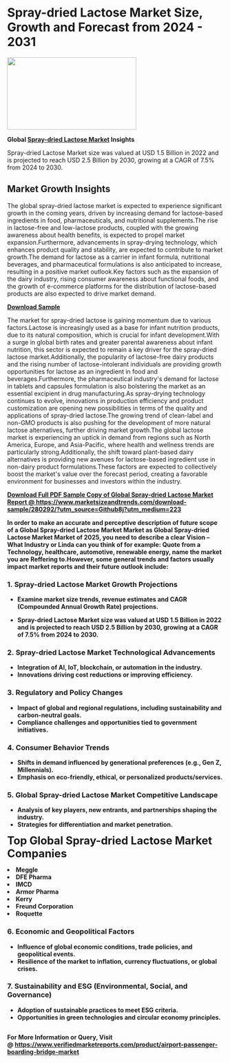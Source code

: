 <H1>Spray-dried Lactose Market Size, Growth and Forecast from 2024 - 2031</H1><img class="aligncenter size-medium wp-image-584254" src="https://thirdeyenews.in/wp-content/uploads/2024/09/Global-Market-Research-300x168.jpeg" alt="" width="300" height="168" /><p><strong>Global&nbsp;<a href="https://www.marketsizeandtrends.com/download-sample/280292/?utm_source=Github8j?utm_medium=223">Spray-dried Lactose Market</a> Insights</strong></p><p>Spray-dried Lactose Market size was valued at USD 1.5 Billion in 2022 and is projected to reach USD 2.5 Billion by 2030, growing at a CAGR of 7.5% from 2024 to 2030.</p><p><h2>Market Growth Insights</h2> <p>The global spray-dried lactose market is expected to experience significant growth in the coming years, driven by increasing demand for lactose-based ingredients in food, pharmaceuticals, and nutritional supplements.The rise in lactose-free and low-lactose products, coupled with the growing awareness about health benefits, is expected to propel market expansion.Furthermore, advancements in spray-drying technology, which enhances product quality and stability, are expected to contribute to market growth.The demand for lactose as a carrier in infant formula, nutritional beverages, and pharmaceutical formulations is also anticipated to increase, resulting in a positive market outlook.Key factors such as the expansion of the dairy industry, rising consumer awareness about functional foods, and the growth of e-commerce platforms for the distribution of lactose-based products are also expected to drive market demand.</p> <p><strong><a href="#">Download Sample</a></strong></p> <p>The market for spray-dried lactose is gaining momentum due to various factors.Lactose is increasingly used as a base for infant nutrition products, due to its natural composition, which is crucial for infant development.With a surge in global birth rates and greater parental awareness about infant nutrition, this sector is expected to remain a key driver for the spray-dried lactose market.Additionally, the popularity of lactose-free dairy products and the rising number of lactose-intolerant individuals are providing growth opportunities for lactose as an ingredient in food and beverages.Furthermore, the pharmaceutical industry's demand for lactose in tablets and capsules formulation is also bolstering the market as an essential excipient in drug manufacturing.As spray-drying technology continues to evolve, innovations in production efficiency and product customization are opening new possibilities in terms of the quality and applications of spray-dried lactose.The growing trend of clean-label and non-GMO products is also pushing for the development of more natural lactose alternatives, further driving market growth.The global lactose market is experiencing an uptick in demand from regions such as North America, Europe, and Asia-Pacific, where health and wellness trends are particularly strong.Additionally, the shift toward plant-based dairy alternatives is providing new avenues for lactose-based ingredient use in non-dairy product formulations.These factors are expected to collectively boost the market's value over the forecast period, creating a favorable environment for businesses and investors within the industry.</p> <p><strong><a href="#"></p><p><span class=""><strong>Download Full PDF Sample Copy of Global Spray-dried Lactose Market Report</strong> @ <a href="https://www.marketsizeandtrends.com/download-sample/280292/?utm_source=Github8j?utm_medium=223" target="_blank">https://www.marketsizeandtrends.com/download-sample/280292/?utm_source=Github8j?utm_medium=223</a></span></p><p>In order to make an accurate and perceptive description of future scope of a Global&nbsp;Spray-dried Lactose Market Market as Global&nbsp;Spray-dried Lactose Market Market of 2025, you need to describe a clear Vision &ndash; What Industry or Linda can you think of for example: Quote from a Technology, healthcare, automotive, renewable energy, name the market you are Reffering to.However, some general trends and factors usually impact market reports and their future outlook include:</p><h3>1.&nbsp;<strong>Spray-dried Lactose Market Growth Projections</strong></h3><ul><li>Examine market size trends, revenue estimates and CAGR (Compounded Annual Growth Rate) projections.</li><li><p>Spray-dried Lactose Market size was valued at USD 1.5 Billion in 2022 and is projected to reach USD 2.5 Billion by 2030, growing at a CAGR of 7.5% from 2024 to 2030.</p></li></ul><h3>2.&nbsp;<strong>Spray-dried Lactose Market Technological Advancements</strong></h3><ul><li>Integration of AI, IoT, blockchain, or automation in the industry.</li><li>Innovations driving cost reductions or improving efficiency.</li></ul><h3>3.&nbsp;<strong>Regulatory and Policy Changes</strong></h3><ul><li>Impact of global and regional regulations, including sustainability and carbon-neutral goals.</li><li>Compliance challenges and opportunities tied to government initiatives.</li></ul><h3>4.&nbsp;<strong>Consumer Behavior Trends</strong></h3><ul><li>Shifts in demand influenced by generational preferences (e.g., Gen Z, Millennials).</li><li>Emphasis on eco-friendly, ethical, or personalized products/services.</li></ul><h3>5.&nbsp;<strong>Global Spray-dried Lactose Market Competitive Landscape</strong></h3><ul><li>Analysis of key players, new entrants, and partnerships shaping the industry.</li><li>Strategies for differentiation and market penetration.</li></ul><p data-pm-slice="1 1 []"><span style="color: inherit; font-family: inherit; font-size: 25px;">Top Global Spray-dried Lactose Market Companies</span></p><div class="" data-test-id=""><p><li>Meggle</li><li> DFE Pharma</li><li> IMCD</li><li> Armor Pharma</li><li> Kerry</li><li> Freund Corporation</li><li> Roquette</li></p></div><h3>6.&nbsp;<strong>Economic and Geopolitical Factors</strong></h3><ul><li>Influence of global economic conditions, trade policies, and geopolitical events.</li><li>Resilience of the market to inflation, currency fluctuations, or global crises.</li></ul><h3>7.&nbsp;<strong>Sustainability and ESG (Environmental, Social, and Governance)</strong></h3><ul><li>Adoption of sustainable practices to meet ESG criteria.</li><li>Opportunities in green technologies and circular economy principles.</li></ul><h2><strong style="font-size: 14px;">For More Information or Query, Visit @&nbsp;</strong><a style="background-color: #ffffff; font-size: 14px;" href="https://www.marketsizeandtrends.com/report/spray-dried-lactose-market/" target="_blank">https://www.verifiedmarketreports.com/product/airport-passenger-boarding-bridge-market</a></h2>